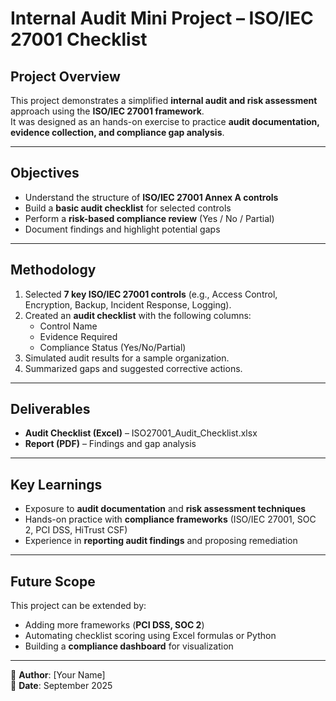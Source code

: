 # Internal Audit Mini Project – ISO/IEC 27001 Checklist

## Project Overview
This project demonstrates a simplified **internal audit and risk assessment** approach using the **ISO/IEC 27001 framework**.  
It was designed as an hands-on exercise to practice **audit documentation, evidence collection, and compliance gap analysis**.

---

## Objectives
- Understand the structure of **ISO/IEC 27001 Annex A controls**  
- Build a **basic audit checklist** for selected controls  
- Perform a **risk-based compliance review** (Yes / No / Partial)  
- Document findings and highlight potential gaps  

---

## Methodology
1. Selected **7 key ISO/IEC 27001 controls** (e.g., Access Control, Encryption, Backup, Incident Response, Logging).  
2. Created an **audit checklist** with the following columns:  
   - Control Name  
   - Evidence Required  
   - Compliance Status (Yes/No/Partial)  
3. Simulated audit results for a sample organization.  
4. Summarized gaps and suggested corrective actions.  

---

## Deliverables
- **Audit Checklist (Excel)** – ISO27001_Audit_Checklist.xlsx  
- **Report (PDF)** – Findings and gap analysis  

---

## Key Learnings
- Exposure to **audit documentation** and **risk assessment techniques**  
- Hands-on practice with **compliance frameworks** (ISO/IEC 27001, SOC 2, PCI DSS, HiTrust CSF)  
- Experience in **reporting audit findings** and proposing remediation  

---

## Future Scope
This project can be extended by:  
- Adding more frameworks (**PCI DSS, SOC 2**)  
- Automating checklist scoring using Excel formulas or Python  
- Building a **compliance dashboard** for visualization  

---

👤 **Author**: [Your Name]  
📅 **Date**: September 2025  
